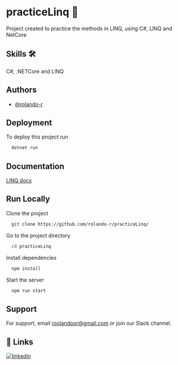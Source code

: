 # practiceLinq 🧾

Project created to practice the methods in LINQ, using C#, LINQ and NetCore

## Skills 🛠
  C#, .NETCore and LINQ

  ## Authors

- [@rolando-r](https://www.github.com/rolando-r)

## Deployment

To deploy this project run

```bash
  dotnet run
```

## Documentation

[LINQ docs](https://learn.microsoft.com/en-us/dotnet/csharp/programming-guide/concepts/linq/introduction-to-linq-queries)

## Run Locally

Clone the project

```bash
  git clone https://github.com/rolando-r/practiceLinq/
```

Go to the project directory

```bash
  cd practiceLinq
```

Install dependencies

```bash
  npm install
```

Start the server

```bash
  npm run start
```

## Support

For support, email roolandoor@gmail.com or join our Slack channel.

## 🔗 Links
[![linkedin](https://img.shields.io/badge/linkedin-0A66C2?style=for-the-badge&logo=linkedin&logoColor=white)](https://www.linkedin.com/in/rolando-rodriguez-garcia)
